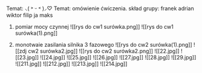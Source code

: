 Temat: ⸜( ˃ ᵕ ˂ )⸝♡
Temat: omówienie ćwiczenia.
skład grupy: franek adrian wiktor filip ja maks 
1. pomiar mocy czynnej
![[rys do cw1 surówka.png]]
![[rys do cw1 surówka(1).png]]

2. monotwaie zasilania silnika 3 fazowego 
![[rys do cw2 surówka(1).png]]
![[zdj cw2 surówka2.jpg]]
![[rys do cw2 surówka2.png]]
![[22.jpg]]
![[23.jpg]]
![[24.jpg]]
![[25.jpg]]
![[26.jpg]]
![[27.jpg]]
![[28.jpg]]
![[29.jpg]]
![[211.jpg]]
![[212.jpg]]
![[213.jpg]]
![[214.jpg]]

